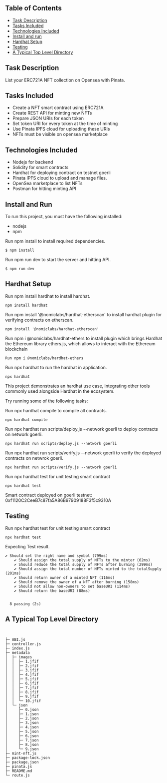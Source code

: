 ## Table of Contents

- [Task Description](#task-description)
- [Tasks Included](#tasks-included)
- [Technologies Included](#technologies-included)
- [Install and run](#install-and-run)
- [Hardhat Setup](#hardhat-setup)
- [Testing](#testing)
- [A Typical Top Level Directory](#a-typical-top-level-directory)

## Task Description

List your ERC721A NFT collection on Opensea with Pinata.

## Tasks Included

- Create a NFT smart contract using ERC721A
- Create REST API for minting new NFTs
- Prepare JSON URIs for each token
- Set token URI for every token at the time of minting
- Use Pinata IPFS cloud for uploading these URIs
- NFTs must be visible on opensea marketplace

## Technologies Included

- Nodejs for backend
- Solidity for smart contracts
- Hardhat for deploying contract on testnet goerli
- Pinata IPFS cloud to upload and manage files.
- OpenSea marketplace to list NFTs
- Postman for hitting minting API

## Install and Run

To run this project, you must have the following installed:

- nodejs
- npm

Run npm install to install required dependencies.

```
$ npm install
```

Run npm run dev to start the server and hitting API.

```
$ npm run dev
```

## Hardhat Setup

Run npm install hardhat to install hardhat.

```
npm install hardhat
```

Run npm install '@nomiclabs/hardhat-etherscan' to install hardhat plugin for verifying contracts on etherscan.

```
npm install '@nomiclabs/hardhat-etherscan'
```

Run npm i @nomiclabs/hardhat-ethers to install plugin which brings Hardhat the Ethereum library ethers.js, which allows to interact with the Ethereum blockchain

```
Run npm i @nomiclabs/hardhat-ethers
```

Run npx hardhat to run the hardhat in application.

```
npx hardhat
```

This project demonstrates an hardhat use case, integrating other tools commonly used alongside Hardhat in the ecosystem.

Try running some of the following tasks:

Run npx hardhat compile to compile all contracts.

```
npx hardhat compile
```

Run npx hardhat run scripts/deploy.js --network goerli to deploy contracts on network goerli.

```
npx hardhat run scripts/deploy.js --network goerli
```

Run npx hardhat run scripts/verify.js --network goerli to verify the deployed contracts on netwrok goerli.

```
npx hardhat run scripts/verify.js --network goerli
```

Run npx hardhat test for unit testing smart contract

```
npx hardhat test
```

Smart contract deployed on goerli testnet: 0xf1120C2CeeB7c87fa5A86B97909188F3f5c9310A

## Testing

Run npx hardhat test for unit testing smart contract

```
npx hardhat test
```

Expecting Test result.

```
✔ Should set the right name and symbol (799ms)
    ✔ Should assign the total supply of NFTs to the minter (62ms)
    ✔ Should reduce the total supply of NFTs after burning (299ms)
    ✔ Should assign the total number of NFTs minted to the totalSupply (201ms)
    ✔ Should return owner of a minted NFT (116ms)
    ✔ Should remove the owner of a NFT after burning (158ms)
    ✔ Should not allow non-owners to set baseURI (114ms)
    ✔ Should return the baseURI (88ms)


  8 passing (2s)
```

## A Typical Top Level Directory

```


├─ ABI.js
├─ controller.js
├─ index.js
├─ metadata
│  ├─ images
│  │  ├─ 1.jfif
│  │  ├─ 2.jfif
│  │  ├─ 3.jfif
│  │  ├─ 4.jfif
│  │  ├─ 5.jfif
│  │  ├─ 6.jfif
│  │  ├─ 7.jfif
│  │  ├─ 8.jfif
│  │  ├─ 9.jfif
│  │  └─ 10.jfif
│  └─ json
│     ├─ 0.json
│     ├─ 1.json
│     ├─ 2.json
│     ├─ 3.json
│     ├─ 4.json
│     ├─ 5.json
│     ├─ 6.json
│     ├─ 7.json
│     ├─ 8.json
│     └─ 9.json
├─ mint-nft.js
├─ package-lock.json
├─ package.json
├─ pinata.js
├─ README.md
└─ route.js

```
